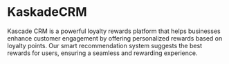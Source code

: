 # KaskadeCRM
Kascade CRM is a powerful loyalty rewards platform that helps businesses enhance customer engagement by offering personalized rewards based on loyalty points. Our smart recommendation system suggests the best rewards for users, ensuring a seamless and rewarding experience.
